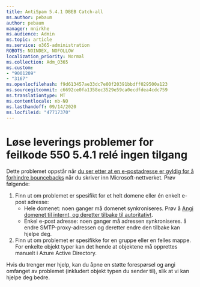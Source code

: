 ```yaml
---
title: AntiSpam 5.4.1 DBEB Catch-all
ms.author: pebaum
author: pebaum
manager: mnirkhe
ms.audience: Admin
ms.topic: article
ms.service: o365-administration
ROBOTS: NOINDEX, NOFOLLOW
localization_priority: Normal
ms.collection: Adm_O365
ms.custom:
- "9001209"
- "3167"
ms.openlocfilehash: f9d613457ae33dc7e00f20391bbdff029500a123
ms.sourcegitcommit: c6692ce0fa1358ec3529e59ca0ecdfdea4cdc759
ms.translationtype: MT
ms.contentlocale: nb-NO
ms.lasthandoff: 09/14/2020
ms.locfileid: "47717370"
---
```

# <a name="fix-delivery-issues-for-error-code-550-541-relay-access-denied"></a>Løse leverings problemer for feilkode 550 5.4.1 relé ingen tilgang

Dette problemet oppstår når [du ser etter at en e-postadresse er gyldig for å forhindre bouncebacks](https://docs.microsoft.com/exchange/mail-flow-best-practices/use-directory-based-edge-blocking) når du skriver inn Microsoft-nettverket. Prøv følgende:

1. Finn ut om problemet er spesifikt for et helt domene eller én enkelt e-post adresse:
    - Hele domenet: noen ganger må domenet synkroniseres. Prøv å [Angi domenet til internt, og deretter tilbake til autoritativt](https://docs.microsoft.com/exchange/mail-flow-best-practices/manage-accepted-domains/manage-accepted-domains).
    - Enkel e-post adresse: noen ganger må adressen synkroniseres. å endre SMTP-proxy-adressen og deretter endre den tilbake kan hjelpe deg.
2. Finn ut om problemet er spesifikke for en gruppe eller en felles mappe. For enkelte objekt typer kan det hende at objektene må opprettes manuelt i Azure Active Directory.

Hvis du trenger mer hjelp, kan du åpne en støtte forespørsel og angi omfanget av problemet (inkludert objekt typen du sender til), slik at vi kan hjelpe deg bedre.